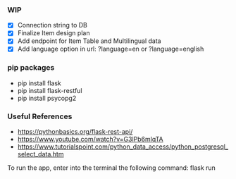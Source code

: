### WIP
- [x] Connection string to DB
- [x] Finalize Item design plan
- [x] Add endpoint for Item Table and Multilingual data
- [x] Add language option in url: ?language=en or ?language=english

### pip packages
- pip install flask
- pip install flask-restful
- pip install psycopg2

### Useful References
- https://pythonbasics.org/flask-rest-api/
- https://www.youtube.com/watch?v=G3lPb6mlqTA
- https://www.tutorialspoint.com/python_data_access/python_postgresql_select_data.htm

To run the app, enter into the terminal the following command: 
flask run
